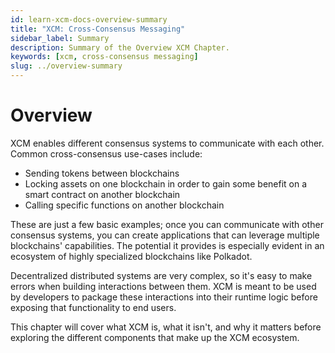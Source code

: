 ```yaml
---
id: learn-xcm-docs-overview-summary
title: "XCM: Cross-Consensus Messaging"
sidebar_label: Summary
description: Summary of the Overview XCM Chapter.
keywords: [xcm, cross-consensus messaging]
slug: ../overview-summary
---
```


# Overview

XCM enables different consensus systems to communicate with each other. Common cross-consensus
use-cases include:

- Sending tokens between blockchains
- Locking assets on one blockchain in order to gain some benefit on a smart contract on another
  blockchain
- Calling specific functions on another blockchain

These are just a few basic examples; once you can communicate with other consensus systems, you can
create applications that can leverage multiple blockchains' capabilities. The potential it provides
is especially evident in an ecosystem of highly specialized blockchains like Polkadot.

Decentralized distributed systems are very complex, so it's easy to make errors when building
interactions between them. XCM is meant to be used by developers to package these interactions into
their runtime logic before exposing that functionality to end users.

This chapter will cover what XCM is, what it isn't, and why it matters before exploring the
different components that make up the XCM ecosystem.
